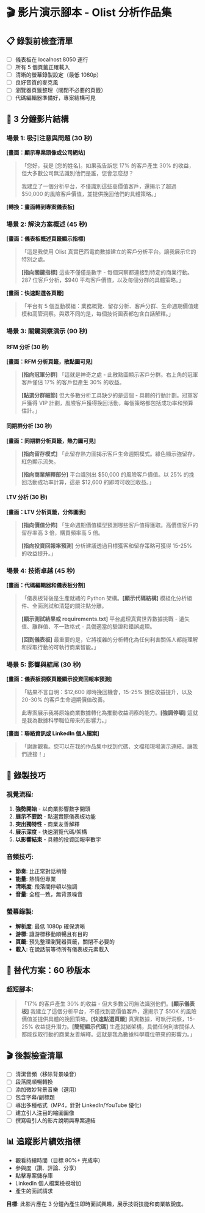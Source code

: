 # 🎬 影片演示腳本 - Olist 分析作品集

## 📋 錄製前檢查清單
- [ ] 儀表板在 localhost:8050 運行
- [ ] 所有 5 個頁籤正確載入
- [ ] 清晰的螢幕錄製設定（最低 1080p）
- [ ] 良好音質的麥克風
- [ ] 瀏覽器頁籤整理（關閉不必要的頁籤）
- [ ] 代碼編輯器準備好，專案結構可見

## 🎯 3 分鐘影片結構

### 場景 1: 吸引注意與問題 (30 秒)
**[畫面：顯示專業頭像或公司網站]**
> 「您好，我是 [您的姓名]。如果我告訴您 17% 的客戶產生 30% 的收益，但大多數公司無法識別他們是誰，您會怎麼想？
> 
> 我建立了一個分析平台，不僅識別這些高價值客戶，還揭示了超過 $50,000 的風險客戶價值，並提供挽回他們的具體策略。」

**[轉換：畫面轉到專案儀表板]**

### 場景 2: 解決方案概述 (45 秒)
**[畫面：儀表板概述頁籤顯示指標]**
> 「這是我使用 Olist 真實巴西電商數據建立的客戶分析平台。讓我展示它的特別之處。
>
> **[指向關鍵指標]** 這些不僅僅是數字 - 每個洞察都連接到特定的商業行動。287 位客戶分析，$940 平均客戶價值，以及每個分群的具體策略。」

**[畫面：快速點選各頁籤]**
> 「平台有 5 個互動模組：業務概覽、留存分析、客戶分群、生命週期價值建模和高管洞察。與眾不同的是，每個技術圖表都包含白話解釋。」

### 場景 3: 關鍵洞察演示 (90 秒)

#### RFM 分析 (30 秒)
**[畫面：RFM 分析頁籤，散點圖可見]**
> **[指向冠軍分群]** 「這就是神奇之處 - 此散點圖顯示客戶分群。右上角的冠軍客戶僅佔 17% 的客戶但產生 30% 的收益。
>
> **[點選分群細節]** 但大多數分析工具缺少的是這個 - 具體的行動計劃。冠軍客戶獲得 VIP 計劃，風險客戶獲得挽回活動，每個策略都包括成功率和預算估計。」

#### 同期群分析 (30 秒)
**[畫面：同期群分析頁籤，熱力圖可見]**
> **[指向留存模式]** 「此留存熱力圖揭示客戶生命週期模式。綠色顯示強留存，紅色顯示流失。
>
> **[指向商業解釋部分]** 平台識別出 $50,000 的風險客戶價值。以 25% 的挽回活動成功率計算，這是 $12,600 的即時可收回收益。」

#### LTV 分析 (30 秒)
**[畫面：LTV 分析頁籤，分佈圖表]**
> **[指向價值分佈]** 「生命週期價值模型預測哪些客戶值得獲取。高價值客戶的留存率高 3 倍，購買頻率高 5 倍。
>
> **[指向投資回報率預測]** 分析建議透過目標獲客和留存策略可獲得 15-25% 的收益提升。」

### 場景 4: 技術卓越 (45 秒)
**[畫面：代碼編輯器和儀表板分割]**
> 「儀表板背後是生產就緒的 Python 架構。**[顯示代碼結構]** 模組化分析組件、全面測試和清楚的關注點分離。
>
> **[顯示測試結果或 requirements.txt]** 平台處理真實世界數據挑戰 - 遺失值、離群值、不一致格式 - 具備適當的驗證和錯誤處理。
>
> **[回到儀表板]** 最重要的是，它將複雜的分析轉化為任何利害關係人都能理解和採取行動的可執行商業智能。」

### 場景 5: 影響與結尾 (30 秒)
**[畫面：儀表板洞察頁籤顯示投資回報率預測]**
> 「結果不言自明：$12,600 即時挽回機會，15-25% 預估收益提升，以及 20-30% 的客戶生命週期價值改善。
>
> 此專案展示我將原始商業數據轉化為推動收益洞察的能力。**[強調停頓]** 這就是我為數據科學職位帶來的影響力。」

**[畫面：聯絡資訊或 LinkedIn 個人檔案]**
> 「謝謝觀看。您可以在我的作品集中找到代碼、文檔和現場演示連結。讓我們連接！」

## 🎥 錄製技巧

### 視覺流程:
1. **強勢開始** - 以商業影響數字開頭
2. **展示不要說** - 點選實際儀表板功能
3. **突出獨特性** - 商業友善解釋
4. **展示深度** - 快速瀏覽代碼/架構
5. **以影響結束** - 具體的投資回報率數字

### 音頻技巧:
- **節奏**: 比正常對話稍慢
- **能量**: 熱情但專業
- **清晰度**: 段落間停頓以強調
- **音量**: 全程一致，無背景噪音

### 螢幕錄製:
- **解析度**: 最低 1080p 確保清晰
- **游標**: 讓游標移動順暢且有目的
- **頁籤**: 預先整理瀏覽器頁籤，關閉不必要的
- **載入**: 在說話前等待所有儀表板元素載入

## 📱 替代方案：60 秒版本

### 超短腳本:
> 「17% 的客戶產生 30% 的收益 - 但大多數公司無法識別他們。**[顯示儀表板]** 我建立了這個分析平台，不僅找到高價值客戶，還揭示了 $50K 的風險價值並提供具體的挽回策略。**[快速點選頁籤]** 真實數據，可執行洞察，15-25% 收益提升潛力。**[簡短顯示代碼]** 生產就緒架構，具備任何利害關係人都能採取行動的商業友善解釋。這就是我為數據科學職位帶來的影響力。」

## 🎬 後製檢查清單
- [ ] 清潔音頻（移除背景噪音）
- [ ] 段落間順暢轉換
- [ ] 添加微妙背景音樂（選用）
- [ ] 包含字幕/副標題
- [ ] 導出多種格式（MP4，針對 LinkedIn/YouTube 優化）
- [ ] 建立引人注目的縮圖圖像
- [ ] 撰寫吸引人的影片說明與專案連結

## 📊 追蹤影片績效指標
- 觀看持續時間（目標 80%+ 完成率）
- 參與度（讚、評論、分享）
- 點擊專案儲存庫
- LinkedIn 個人檔案檢視增加
- 產生的面試請求

**目標**: 此影片應在 3 分鐘內產生即時面試興趣，展示技術技能和商業敏銳度。